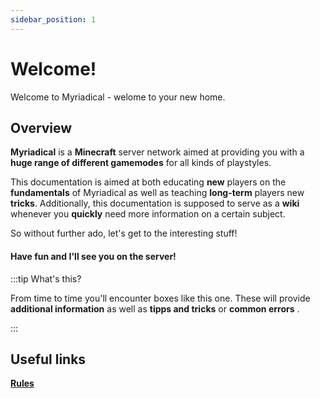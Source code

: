 ```yaml
---
sidebar_position: 1
---
```


# Welcome!
Welcome to Myriadical - welome to your new home.

## Overview
**Myriadical** is a **Minecraft** server network aimed at providing you with a **huge range of different gamemodes** for all kinds of playstyles.

This documentation is aimed at both educating **new** players on the **fundamentals** of Myriadical as well as teaching **long-term** players new **tricks**. Additionally, this documentation is supposed to serve as a **wiki** whenever you **quickly** need more information on a certain subject.

So without further ado, let's get to the interesting stuff!

#### Have fun and I'll see you on the server!

:::tip What's this?

From time to time you'll encounter boxes like this one. These will provide **additional information** as well as **tipps and tricks** or **common errors** .

:::

## Useful links

**[Rules](/docs/category/rules)**